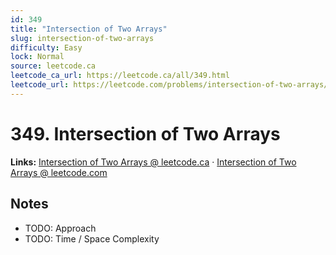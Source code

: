 ```yaml
--- 
id: 349
title: "Intersection of Two Arrays"
slug: intersection-of-two-arrays
difficulty: Easy
lock: Normal
source: leetcode.ca
leetcode_ca_url: https://leetcode.ca/all/349.html
leetcode_url: https://leetcode.com/problems/intersection-of-two-arrays/
---
```


# 349. Intersection of Two Arrays

**Links:** [Intersection of Two Arrays @ leetcode.ca](https://leetcode.ca/all/349.html) · [Intersection of Two Arrays @ leetcode.com](https://leetcode.com/problems/intersection-of-two-arrays/)

## Notes
- TODO: Approach
- TODO: Time / Space Complexity
